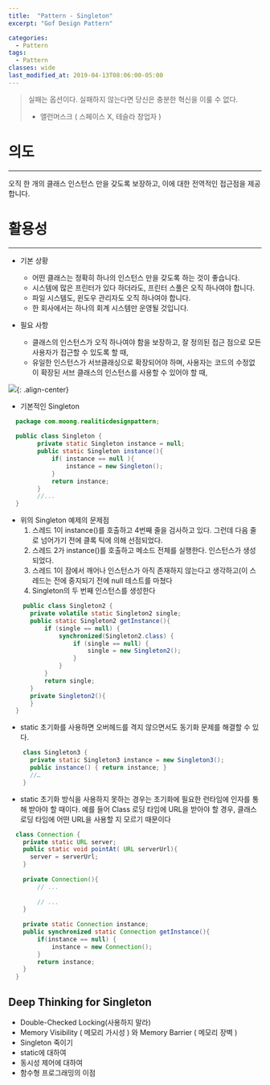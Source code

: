 ```yaml
---
title:  "Pattern - Singleton"
excerpt: "Gof Design Pattern"

categories:
  - Pattern
tags:
  - Pattern 
classes: wide
last_modified_at: 2019-04-13T08:06:00-05:00
---
```


> 실패는 옵션이다. 실패하지 않는다면 당신은 충분한 혁신을 이룰 수 없다. 
> - 앨런머스크 ( 스페이스 X, 테슬라 창업자 )

# 의도 

***

오직 한 개의 클래스 인스턴스 만을 갖도록 보장하고, 이에 대한 전역적인 접근점을 제공합니다.


# 활용성

***

- 기본 상황
  - 어떤 클래스는 정확히 하나의 인스턴스 만을 갖도록 하는 것이 좋습니다.
  - 시스템에 많은 프린터가 있다 하더라도, 프린터 스풀은 오직 하나여야 합니다.
  - 파일 시스템도, 윈도우 관리자도 오직 하나여야 합니다.
  - 한 회사에서는 하나의 회계 시스템만 운영될 것입니다.

- 필요 사항 
  - 클래스의 인스턴스가 오직 하나여야 함을 보장하고, 잘 정의된 접근 점으로 모든 사용자가 접근할 수 있도록 할 때,
  - 유일한 인스턴스가 서브클래싱으로 확장되어야 하며, 사용자는 코드의 수정없이 확장된 서브 클래스의 인스턴스를 사용할 수 있어야 할 때,

![](https://keepinmindsh.github.io/lines/assets/img/singleton.png){: .align-center}

  - 기본적인 Singleton

  ```java
    package com.moong.realiticdesignpattern;
    
    public class Singleton {
          private static Singleton instance = null;
          public static Singleton instance(){
              if( instance == null ){
                  instance = new Singleton();
              }
              return instance;
          }
          //... 
    }     
  ```

  - 위의 Singleton 예제의 문제점
    1. 스레드 1이 instance()를 호출하고 4번째 줄을 검사하고 있다. 그런데 다음 줄로 넘어가기 전에 클록 틱에 의해 선점되었다.
    2. 스레드 2가 instance()를 호출하고 메소드 전체를 실행한다. 인스턴스가 생성되었다.
    3. 스레드 1이 잠에서 깨어나 인스턴스가 아직 존재하지 않는다고 생각하고(이 스레드는 전에 중지되기 전에 null 테스트를 마쳤다
    4. Singleton의 두 번째 인스턴스를 생성한다
  
  ```java
      public class Singleton2 {
        private volatile static Singleton2 single;
        public static Singleton2 getInstance(){
            if (single == null) {
                synchronized(Singleton2.class) {
                    if (single == null) {
                        single = new Singleton2();
                    }
                }
            }
            return single;
        }
        private Singleton2(){
        }
    }   
  ```

  - static 초기화를 사용하면 오버헤드를 격지 않으면서도 동기화 문제를 해결할 수 있다.

  ```java
      class Singleton3 {
        private static Singleton3 instance = new Singleton3();
        public instance() { return instance; }
        //…
      } 
  ```

  - static 초기화 방식을 사용하지 못하는 경우는 초기화에 필요한 런타임에 인자를 통해 받아야 할 때이다. 예를 들어 Class 로딩 타임에 URL을 받아야 할 경우, 클래스 로딩 타임에 어떤 URL을 사용할 지 모르기 때문이다

  ```java
    class Connection {
      private static URL server;
      public static void pointAt( URL serverUrl){
        server = serverUrl;
      }
    
      private Connection(){
          // ...
          
          // ...
      }
    
      private static Connection instance;
      public synchronized static Connection getInstance(){
          if(instance == null) {
              instance = new Connection();
          }
          return instance;
      }
    }   
  ```

  ## Deep Thinking for Singleton 

  - Double-Checked Locking(사용하지 말라)
  - Memory Visibility ( 메모리 가시성 ) 와 Memory Barrier ( 메모리 장벽 )
  - Singleton 죽이기
  - static에 대하여 
  - 동시성 제어에 대하여 
  - 함수형 프로그래밍의 이점
